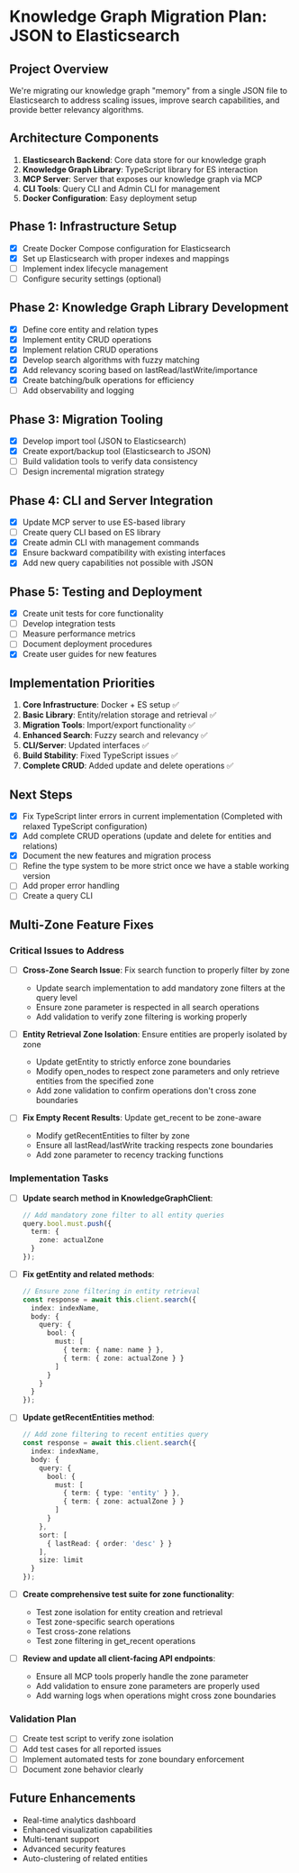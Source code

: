 # Knowledge Graph Migration Plan: JSON to Elasticsearch

## Project Overview
We're migrating our knowledge graph "memory" from a single JSON file to Elasticsearch to address scaling issues, improve search capabilities, and provide better relevancy algorithms.

## Architecture Components
1. **Elasticsearch Backend**: Core data store for our knowledge graph
2. **Knowledge Graph Library**: TypeScript library for ES interaction
3. **MCP Server**: Server that exposes our knowledge graph via MCP
4. **CLI Tools**: Query CLI and Admin CLI for management
5. **Docker Configuration**: Easy deployment setup

## Phase 1: Infrastructure Setup
- [x] Create Docker Compose configuration for Elasticsearch
- [x] Set up Elasticsearch with proper indexes and mappings
- [ ] Implement index lifecycle management
- [ ] Configure security settings (optional)

## Phase 2: Knowledge Graph Library Development
- [x] Define core entity and relation types
- [x] Implement entity CRUD operations
- [x] Implement relation CRUD operations
- [x] Develop search algorithms with fuzzy matching
- [x] Add relevancy scoring based on lastRead/lastWrite/importance
- [x] Create batching/bulk operations for efficiency
- [ ] Add observability and logging

## Phase 3: Migration Tooling
- [x] Develop import tool (JSON to Elasticsearch)
- [x] Create export/backup tool (Elasticsearch to JSON)
- [ ] Build validation tools to verify data consistency
- [ ] Design incremental migration strategy

## Phase 4: CLI and Server Integration
- [x] Update MCP server to use ES-based library
- [ ] Create query CLI based on ES library
- [x] Create admin CLI with management commands
- [x] Ensure backward compatibility with existing interfaces
- [x] Add new query capabilities not possible with JSON

## Phase 5: Testing and Deployment
- [x] Create unit tests for core functionality
- [ ] Develop integration tests
- [ ] Measure performance metrics
- [ ] Document deployment procedures
- [x] Create user guides for new features

## Implementation Priorities
1. **Core Infrastructure**: Docker + ES setup ✅
2. **Basic Library**: Entity/relation storage and retrieval ✅
3. **Migration Tools**: Import/export functionality ✅
4. **Enhanced Search**: Fuzzy search and relevancy ✅
5. **CLI/Server**: Updated interfaces ✅
6. **Build Stability**: Fixed TypeScript issues ✅
7. **Complete CRUD**: Added update and delete operations ✅

## Next Steps
- [x] Fix TypeScript linter errors in current implementation (Completed with relaxed TypeScript configuration)
- [x] Add complete CRUD operations (update and delete for entities and relations)
- [x] Document the new features and migration process
- [ ] Refine the type system to be more strict once we have a stable working version
- [ ] Add proper error handling
- [ ] Create a query CLI

## Multi-Zone Feature Fixes

### Critical Issues to Address
- [ ] **Cross-Zone Search Issue**: Fix search function to properly filter by zone
  - Update search implementation to add mandatory zone filters at the query level
  - Ensure zone parameter is respected in all search operations
  - Add validation to verify zone filtering is working properly

- [ ] **Entity Retrieval Zone Isolation**: Ensure entities are properly isolated by zone
  - Update getEntity to strictly enforce zone boundaries
  - Modify open_nodes to respect zone parameters and only retrieve entities from the specified zone
  - Add zone validation to confirm operations don't cross zone boundaries

- [ ] **Fix Empty Recent Results**: Update get_recent to be zone-aware
  - Modify getRecentEntities to filter by zone
  - Ensure all lastRead/lastWrite tracking respects zone boundaries
  - Add zone parameter to recency tracking functions

### Implementation Tasks
- [ ] **Update search method in KnowledgeGraphClient**:
  ```typescript
  // Add mandatory zone filter to all entity queries
  query.bool.must.push({
    term: {
      zone: actualZone
    }
  });
  ```

- [ ] **Fix getEntity and related methods**:
  ```typescript
  // Ensure zone filtering in entity retrieval
  const response = await this.client.search({
    index: indexName,
    body: {
      query: {
        bool: {
          must: [
            { term: { name: name } },
            { term: { zone: actualZone } }
          ]
        }
      }
    }
  });
  ```

- [ ] **Update getRecentEntities method**:
  ```typescript
  // Add zone filtering to recent entities query
  const response = await this.client.search({
    index: indexName,
    body: {
      query: {
        bool: {
          must: [
            { term: { type: 'entity' } },
            { term: { zone: actualZone } }
          ]
        }
      },
      sort: [
        { lastRead: { order: 'desc' } }
      ],
      size: limit
    }
  });
  ```

- [ ] **Create comprehensive test suite for zone functionality**:
  - Test zone isolation for entity creation and retrieval
  - Test zone-specific search operations
  - Test cross-zone relations
  - Test zone filtering in get_recent operations

- [ ] **Review and update all client-facing API endpoints**:
  - Ensure all MCP tools properly handle the zone parameter
  - Add validation to ensure zone parameters are properly used
  - Add warning logs when operations might cross zone boundaries

### Validation Plan
- [ ] Create test script to verify zone isolation
- [ ] Add test cases for all reported issues
- [ ] Implement automated tests for zone boundary enforcement
- [ ] Document zone behavior clearly

## Future Enhancements
- Real-time analytics dashboard
- Enhanced visualization capabilities
- Multi-tenant support
- Advanced security features
- Auto-clustering of related entities 